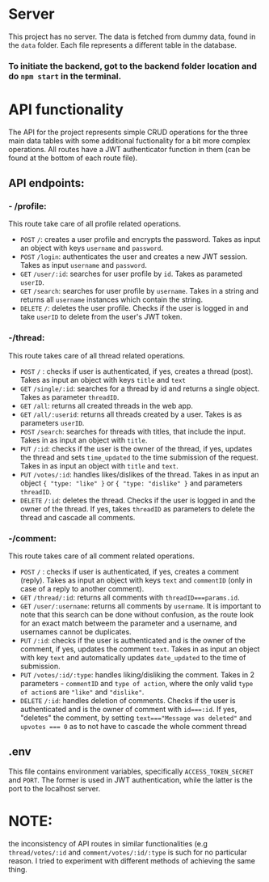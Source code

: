 # Server
This project has no server. The data is fetched from dummy data, found in the ```data``` folder. Each file represents a different table in the database. 

### To initiate the backend, got to the backend folder location and do ```npm start``` in the terminal.

# API functionality
The API for the project represents simple CRUD operations for the three main data tables with some additional fuctionality for a bit more complex operations. All routes have a JWT authenticator function in them (can be found at the bottom of each route file).

## API endpoints:
### - /profile:
This route take care of all profile related operations.
- ```POST``` ```/```: creates a user profile and encrypts the password. Takes as input an object with keys ```username``` and ```password```.
- ```POST``` ```/login```: authenticates the user and creates a new JWT session. Takes as input ```username``` and ```password```.
- ```GET``` ```/user/:id```: searches for user profile by ```id```. Takes as parameted ```userID```.
- ```GET``` ```/search```: searches for user profile by ```username```. Takes in a string and returns all ```username``` instances which contain the string.
- ```DELETE``` ```/```: deletes the user profile. Checks if the user is logged in and take ```userID``` to delete from the user's JWT token.

### -/thread:
This route takes care of all thread related operations.
- ```POST``` ```/``` : checks if user is authenticated, if yes, creates a thread (post). Takes as input an object with keys ```title``` and ```text```
- ```GET``` ```/single/:id```: searches for a thread by id and returns a single object. Takes as parameter ```threadID```.
- ```GET``` ```/all```: returns all created threads in the web app.
- ```GET``` ```/all/:userid```: returns all threads created by a user. Takes is as parameters ```userID```.
- ```POST``` ```/search```: searches for threads with titles, that include the input. Takes in as input an object with ```title```.
- ```PUT``` ```/:id```: checks if the user is the owner of the thread, if yes, updates the thread and sets ```time_updated``` to the time submission of the request. Takes in as input an object with ```title``` and ```text```.
- ```PUT``` ```/votes/:id```: handles likes/dislikes of the thread. Takes in as input an object ```{ "type: "like" }``` or ```{ "type: "dislike" }``` and parameters ```threadID```.
- ```DELETE``` ```/:id```: deletes the thread. Checks if the user is logged in and the owner of the thread. If yes, takes ```threadID``` as parameters to delete the thread and cascade all comments.

### -/comment:
This route takes care of all comment related operations.
- ```POST``` ```/``` : checks if user is authenticated, if yes, creates a comment (reply). Takes as input an object with keys ```text``` and ```commentID``` (only in case of a reply to another comment).
- ```GET``` ```/thread/:id```: returns all comments with ```threadID===params.id```.
- ```GET``` ```/user/:username```: returns all comments by ```username```. It is important to note that this search can be done without confusion, as the route look for an exact match betweem the parameter and a username, and usernames cannot be duplicates.
- ```PUT``` ```/:id```: checks if the user is authenticated and is the owner of the comment, if yes, updates the comment ```text```. Takes in as input an object with key ```text``` and automatically updates ```date_updated``` to the time of submission.
- ```PUT``` ```/votes/:id/:type```: handles liking/disliking the comment. Takes in 2 parameters - ```commentID``` and ```type of action```, where the only valid ```type of action```s are ```"like"``` and ```"dislike"```.
- ```DELETE``` ```/:id```: handles deletion of comments. Checks if the user is authenticated and is the owner of comment with ```id===:id```. If yes, "deletes" the comment, by setting ```text==="Message was deleted"``` and ```upvotes === 0``` as to not have to cascade the whole comment thread

## .env
This file contains environment variables, specifically ```ACCESS_TOKEN_SECRET``` and ```PORT```. The former is used in JWT authentication, while the latter is the port to the localhost server.

# NOTE:
the inconsistency of API routes in similar functionalities (e.g ```thread/votes/:id``` and ```comment/votes/:id/:type``` is such for no particular reason. I tried to experiment with different methods of achieving the same thing.

